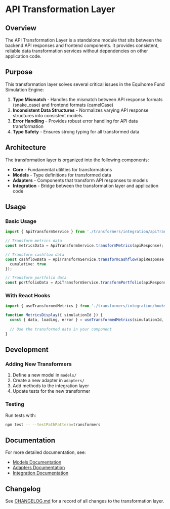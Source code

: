 # API Transformation Layer

## Overview

The API Transformation Layer is a standalone module that sits between the backend API responses and frontend components. It provides consistent, reliable data transformation services without dependencies on other application code.

## Purpose

This transformation layer solves several critical issues in the Equihome Fund Simulation Engine:

1. **Type Mismatch** - Handles the mismatch between API response formats (snake_case) and frontend formats (camelCase)
2. **Inconsistent Data Structures** - Normalizes varying API response structures into consistent models
3. **Error Handling** - Provides robust error handling for API data transformation
4. **Type Safety** - Ensures strong typing for all transformed data

## Architecture

The transformation layer is organized into the following components:

- **Core** - Fundamental utilities for transformations
- **Models** - Type definitions for transformed data
- **Adapters** - Components that transform API responses to models
- **Integration** - Bridge between the transformation layer and application code

## Usage

### Basic Usage

```typescript
import { ApiTransformService } from './transformers/integration/apiTransformService';

// Transform metrics data
const metricsData = ApiTransformService.transformMetrics(apiResponse);

// Transform cashflow data
const cashflowData = ApiTransformService.transformCashflow(apiResponse, { 
  cumulative: true 
});

// Transform portfolio data
const portfolioData = ApiTransformService.transformPortfolio(apiResponse);
```

### With React Hooks

```typescript
import { useTransformedMetrics } from './transformers/integration/hooks';

function MetricsDisplay({ simulationId }) {
  const { data, loading, error } = useTransformedMetrics(simulationId, apiClient);
  
  // Use the transformed data in your component
}
```

## Development

### Adding New Transformers

1. Define a new model in `models/`
2. Create a new adapter in `adapters/`
3. Add methods to the integration layer
4. Update tests for the new transformer

### Testing

Run tests with:

```bash
npm test -- --testPathPattern=transformers
```

## Documentation

For more detailed documentation, see:

- [Models Documentation](./models/README.md)
- [Adapters Documentation](./adapters/README.md)
- [Integration Documentation](./integration/README.md)

## Changelog

See [CHANGELOG.md](./CHANGELOG.md) for a record of all changes to the transformation layer. 